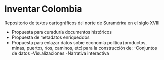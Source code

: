 # Inventar Colombia

Repositorio de textos cartográficos del norte de Suramérica en el siglo XVIII

- Propuesta para curaduría documentos históricos
- Propuesta de metadatos enriquecidos
- Propuesta para enlazar datos sobre economía política (productos, minas, puertos, ríos, caminos, etc) para la construcción de:
    -Conjuntos de datos
    -Visualizaciones
    -Narrativa interactiva

